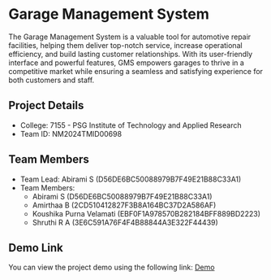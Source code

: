 # Garage Management System
The Garage Management System is a valuable tool for automotive repair facilities, helping them deliver top-notch service, increase operational efficiency, and build lasting customer relationships. With its user-friendly interface and powerful features, GMS empowers garages to thrive in a competitive market while ensuring a seamless and satisfying experience for both customers and staff.
<br>
## Project Details
- College: 7155 - PSG Institute of Technology and Applied Research
- Team ID: NM2024TMID00698

## Team Members
- Team Lead: Abirami S (D56DE6BC50088979B7F49E21B88C33A1)
- Team Members:
  -  Abirami S (D56DE6BC50088979B7F49E21B88C33A1)
  -  Amirthaa B (2CD510412827F3B8A164BC37D2A586AF)
  -  Koushika Purna Velamati (EBF0F1A978570B282184BFF889BD2223)
  -  Shruthi R A (3E6C591A76F4F4B88844A3E322F44439)

## Demo Link
You can view the project demo using the following link:
[Demo](https://drive.google.com/file/d/1eJDq29wMWPz8gtdpevpuxcis5gDegcl_/view?usp=drive_link)



 
